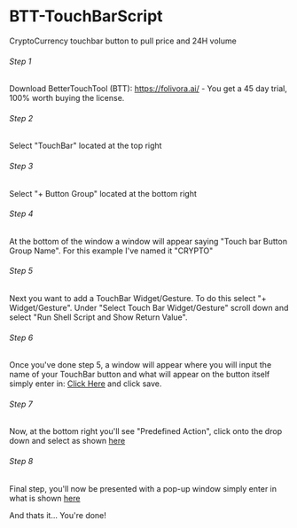 # BTT-TouchBarScript
CryptoCurrency touchbar button to pull price and 24H volume

###### Step 1

Download BetterTouchTool (BTT): https://folivora.ai/ - You get a 45 day trial, 100% worth buying the license. 

###### Step 2

Select "TouchBar" located at the top right

###### Step 3

Select "+ Button Group" located at the bottom right

###### Step 4

At the bottom of the window a window will appear saying "Touch bar Button Group Name". For this example I've named it "CRYPTO"

###### Step 5

Next you want to add a TouchBar Widget/Gesture. To do this select "+ Widget/Gesture". Under "Select Touch Bar Widget/Gesture"
scroll down and select "Run Shell Script and Show Return Value".

###### Step 6

Once you've done step 5, a window will appear where you will input the name of your TouchBar button and what will appear on the
button itself simply enter in: [Click Here](https://prnt.sc/nbubaw) and click save.

###### Step 7

Now, at the bottom right you'll see "Predefined Action", click onto the drop down and select as shown [here](http://prntscr.com/nbudop)

###### Step 8

Final step, you'll now be presented with a pop-up window simply enter in what is shown [here](http://prntscr.com/nbugbe)

And thats it... You're done! 
